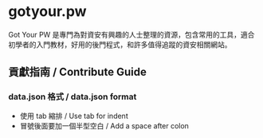 # gotyour.pw

Got Your PW 是專門為對資安有興趣的人士整理的資源，包含常用的工具，適合初學者的入門教材，好用的後門程式，和許多值得追蹤的資安相關網站。

## 貢獻指南 / Contribute Guide

### data.json 格式 / data.json format

- 使用 tab 縮排 / Use tab for indent
- 冒號後面要加一個半型空白 / Add a space after colon
